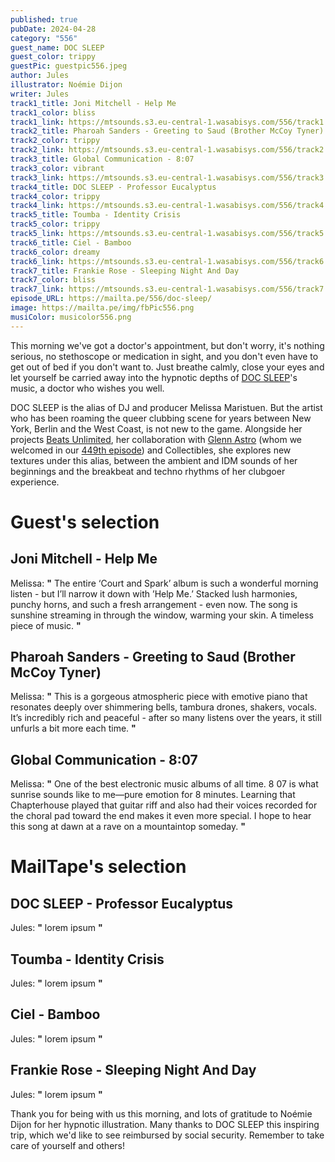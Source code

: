 ```yaml
---
published: true
pubDate: 2024-04-28
category: "556"
guest_name: DOC SLEEP
guest_color: trippy
guestPic: guestpic556.jpeg
author: Jules
illustrator: Noémie Dijon
writer: Jules
track1_title: Joni Mitchell - Help Me
track1_color: bliss
track1_link: https://mtsounds.s3.eu-central-1.wasabisys.com/556/track1.mp3
track2_title: Pharoah Sanders - Greeting to Saud (Brother McCoy Tyner)
track2_color: trippy
track2_link: https://mtsounds.s3.eu-central-1.wasabisys.com/556/track2.mp3
track3_title: Global Communication - 8:07
track3_color: vibrant
track3_link: https://mtsounds.s3.eu-central-1.wasabisys.com/556/track3.mp3
track4_title: DOC SLEEP - Professor Eucalyptus
track4_color: trippy
track4_link: https://mtsounds.s3.eu-central-1.wasabisys.com/556/track4.mp3
track5_title: Toumba - Identity Crisis
track5_color: trippy
track5_link: https://mtsounds.s3.eu-central-1.wasabisys.com/556/track5.mp3
track6_title: Ciel - Bamboo
track6_color: dreamy
track6_link: https://mtsounds.s3.eu-central-1.wasabisys.com/556/track6.mp3
track7_title: Frankie Rose - Sleeping Night And Day
track7_color: bliss
track7_link: https://mtsounds.s3.eu-central-1.wasabisys.com/556/track7.mp3
episode_URL: https://mailta.pe/556/doc-sleep/
image: https://mailta.pe/img/fbPic556.png
musiColor: musicolor556.png
---
```

This morning we've got a doctor's appointment, but don't worry, it's nothing serious, no stethoscope or medication in sight, and you don't even have to get out of bed if you don't want to. Just breathe calmly, close your eyes and let yourself be carried away into the hypnotic depths of [DOC SLEEP](https://docsleep.bandcamp.com/music)'s music, a doctor who wishes you well.

DOC SLEEP is the alias of DJ and producer Melissa Maristuen. But the artist who has been roaming the queer clubbing scene for years between New York, Berlin and the West Coast, is not new to the game. Alongside her projects [Beats Unlimited](https://docsleep.bandcamp.com/album/beats-unlimited), her collaboration with [Glenn Astro](https://glennastro.bandcamp.com/) (whom we welcomed in our [449th episode](https://www.mailta.pe/449/glenn-astro/)) and Collectibles, she explores new textures under this alias, between the ambient and IDM sounds of her beginnings and the breakbeat and techno rhythms of her clubgoer experience.

# Guest's selection

## Joni Mitchell - Help Me

Melissa: **"** The entire ‘Court and Spark’ album is such a wonderful morning listen - but I’ll narrow it down with ’Help Me.’ Stacked lush harmonies, punchy horns, and such a fresh arrangement - even now. The song is sunshine streaming in through the window, warming your skin. A timeless piece of music. **"**

## Pharoah Sanders - Greeting to Saud (Brother McCoy Tyner)

Melissa: **"** This is a gorgeous atmospheric piece with emotive piano that resonates deeply over shimmering bells, tambura drones, shakers, vocals. It’s incredibly rich and peaceful - after so many listens over the years, it still unfurls a bit more each time. **"** 

## Global Communication - 8:07

Melissa: **"** One of the best electronic music albums of all time. 8 07 is what sunrise sounds like to me—pure emotion for 8 minutes. Learning that Chapterhouse played that guitar riff and also had their voices recorded for the choral pad toward the end makes it even more special. I hope to hear this song at dawn at a rave on a mountaintop someday. **"**

# MailTape's selection

## DOC SLEEP - Professor Eucalyptus

 Jules: **"** lorem ipsum **"**

## Toumba - Identity Crisis

 Jules: **"** lorem ipsum **"** 

## Ciel - Bamboo

 Jules: **"** lorem ipsum **"** 

## Frankie Rose - Sleeping Night And Day

 Jules: **"** lorem ipsum **"** 

Thank you for being with us this morning, and lots of gratitude to Noémie Dijon for her hypnotic illustration. Many thanks to DOC SLEEP this inspiring trip, which we'd like to see reimbursed by social security. Remember to take care of yourself and others!
